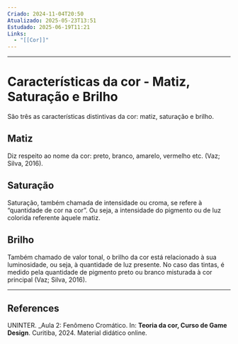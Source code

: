 ```yaml
---
Criado: 2024-11-04T20:50
Atualizado: 2025-05-23T13:51
Estudado: 2025-06-19T11:21
Links:
  - "[[Cor]]"
---
```

---
# Características da cor - Matiz, Saturação e Brilho

São três as características distintivas da cor: matiz, saturação e brilho.
## Matiz

Diz respeito ao nome da cor: preto, branco, amarelo, vermelho etc. (Vaz; Silva, 2016).
## Saturação

Saturação, também chamada de intensidade ou croma, se refere à “quantidade de cor na cor”. Ou seja, a intensidade do pigmento ou de luz colorida referente àquele matiz.
## Brilho

Também chamado de valor tonal, o brilho da cor está relacionado à sua luminosidade, ou seja, à quantidade de luz presente. No caso das tintas, é medido pela quantidade de pigmento preto ou branco misturada à cor principal (Vaz; Silva, 2016).

---

## References

UNINTER.  _Aula 2: Fenômeno Cromático. In: **Teoria da cor, Curso de Game Design**. Curitiba, 2024. Material didático online.